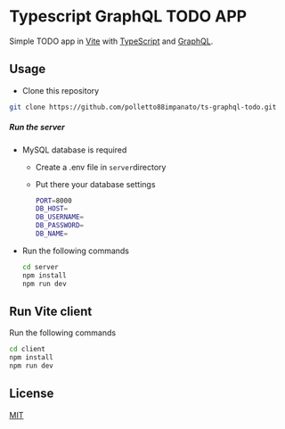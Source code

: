 # Typescript GraphQL TODO APP

Simple TODO app in [Vite](https://vitejs.dev) with [TypeScript](https://www.typescriptlang.org) and [GraphQL](https://graphql.org).

## Usage

-   Clone this repository

```bash
git clone https://github.com/polletto88impanato/ts-graphql-todo.git
```

##### Run the server

-   MySQL database is required

    -   Create a .env file in `server`directory
    -   Put there your database settings

        ```bash
        PORT=8000
        DB_HOST=
        DB_USERNAME=
        DB_PASSWORD=
        DB_NAME=
        ```

-   Run the following commands

    ```bash
    cd server
    npm install
    npm run dev
    ```

## Run Vite client

Run the following commands

```bash
cd client
npm install
npm run dev
```

## License

[MIT](https://choosealicense.com/licenses/mit/)
